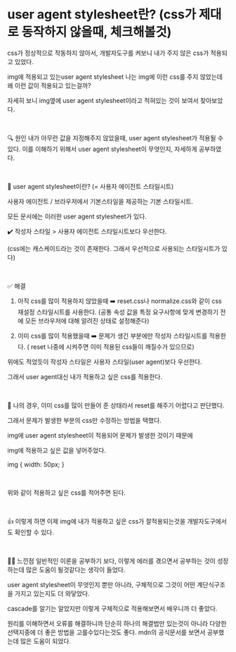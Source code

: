 # user agent stylesheet란? (css가 제대로 동작하지 않을때, 체크해볼것)

css가 정상적으로 작동하지 않아서, 개발자도구를 켜보니 내가 주지 않은 css가 적용되고 있었다.

img에 적용되고 있는user agent stylesheet
나는 img에 이런 css를 주지 않았는데 왜 이런 값이 적용되고 있는걸까?

자세히 보니 img옆에 user agent stylesheet이라고 적혀있는 것이 보여서 찾아보았다.

<br>

🔍 원인
내가 아무런 값을 지정해주지 않았을때, user agent stylesheet가 적용될 수 있다.
이를 이해하기 위해서 user agent stylesheet이 무엇인지, 자세하게 공부하였다.

 <br>

🔫 user agent stylesheet이란?
(= 사용자 에이전트 스타일시트)

사용자 에이전트 / 브라우저에서 기본스타일을 제공하는 기본 스타일시트.

모든 문서에는 이러한 user agent stylesheet가 있다.

✔️ 작성자 스타일 > 사용자 에이전트 스타일시트보다 우선한다.

(css에는 캐스케이드라는 것이 존재한다. 그래서 우선적으로 사용되는 스타일시트가 있다)

 <br>

✅ 해결

1. 아직 css를 많이 적용하지 않았을때
   ➡️ reset.css나 normalize.css와 같이 css 재설정 스타일시트를 사용한다.
   (공통 속성 값을 특정 요구사항에 맞게 변경하기 전에 모든 브라우저에 대해 알려진 상태로 설정해준다)

2. 이미 css를 많이 적용했을때
   ➡️ 문제가 생긴 부분에만 작성자 스타일시트를 적용한다.
   ( reset 나중에 시켜주면 이미 적용된 css들이 깨질수가 있으므로)

위에도 적었듯이 작성자 스타일은 사용자 스타일(user agent)보다 우선한다.

그래서 user agent대신 내가 적용하고 싶은 css를 적용한다.

<br>

🤔 나의 경우, 이미 css를 많이 만들어 준 상태라서 reset를 해주기 어렵다고 판단했다.

그래서 문제가 발생한 부분의 css만 수정하는 방법을 택했다.

img에 user agent stylesheet이 적용되어 문제가 발생한 것이기 때문에

img에 적용하고 싶은 값을 넣어주었다.

img {
width: 50px;
}

<br>

위와 같이 적용하고 싶은 css를 적어주면 된다.

<br>

👍 이렇게 하면 이제 img에 내가 적용하고 싶은 css가 잘적용되는것을 개발자도구에서도 확인할 수 있다.

<br>

🕵️‍♀️ 느낀점
일반적인 이론을 공부하기 보다, 이렇게 에러를 겪으면서 공부하는 것이 성장하는데 많은 도움이 될것같다는 생각이 들었다.

user agent stylesheet이 무엇인지 뿐만 아니라, 구체적으로 그것이 어떤 계단식구조을 가지고 있는지도 더 와닿았다.

cascade를 알기는 알았지만 이렇게 구체적으로 적용해보면서 배우니까 더 좋았다.

원리를 이해하면서 오류를 해결하니까 단순히 하나의 해결법만 있는것이 아니라 다양한 선택지중에 더 좋은 방법을 고를수있다는것도 좋다.
mdn의 공식문서를 보면서 공부했는데 많은 도움이 되었다.
